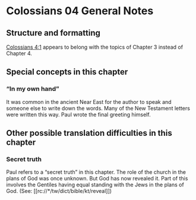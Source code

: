 # Colossians 04 General Notes
## Structure and formatting

[Colossians 4:1](../../col/04/01.md) appears to belong with the topics of Chapter 3 instead of Chapter 4.

## Special concepts in this chapter

### “In my own hand”
It was common in the ancient Near East for the author to speak and someone else to write down the words. Many of the New Testament letters were written this way. Paul wrote the final greeting himself.

## Other possible translation difficulties in this chapter

### Secret truth

Paul refers to a “secret truth” in this chapter. The role of the church in the plans of God was once unknown. But God has now revealed it. Part of this involves the Gentiles having equal standing with the Jews in the plans of God. (See: [[rc://*/tw/dict/bible/kt/reveal]])